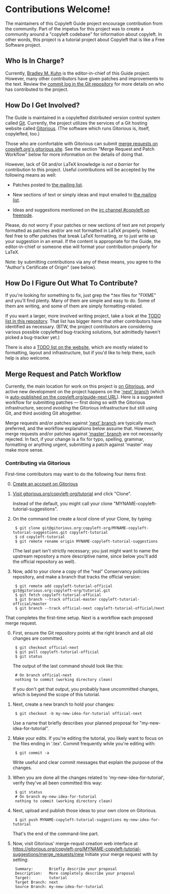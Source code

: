 # Contributions Welcome!

The maintainers of this Copyleft Guide project encourage contribution from
the community.  Part of the impetus for this project was to create a
community around a "copyleft codebase" for information about copyleft.  In
other words, this project is a tutorial project about Copyleft that is like a
Free Software project.

## Who Is In Charge?

Currently, [Bradley M. Kuhn](http://ebb.org/bkuhn/) is the editor-in-chief of
this Guide project.  However, many other contributors have given patches and
improvements to the text.  Review the
[commit log in the Git repository](https://gitorious.org/copyleft-org/tutorial/commits/master)
for more details on who has contributed to the project.

## How Do I Get Involved?

The Guide is maintained in a copylefted distributed version control system called
[Git](http://git-scm.com/).  Currently, the project utilizes the services of
a  Git hosting website called [Gitorious](https://gitorious.org). (The
software which runs Gitorious is, itself, copylefted, too.)

Those who are comfortable with Gitorious can submit
[merge requests on copyleft.org's gitorious site](https://gitorious.org/copyleft-org/tutorial/merge_requests).
See the section "Merge Request and Patch Workflow" below for more information
on the details of doing that.

However, lack of Git and/or LaTeX knowledge is *not a barrier* for
contribution to this project.  Useful contributions will be accepted by the
following means as well:

  * Patches posted to
    [the mailing list](http://lists.copyleft.org/cgi-bin/mailman/listinfo/discuss).

  * New sections of text or simply ideas and input emailed to
    [the mailing list](http://lists.copyleft.org/cgi-bin/mailman/listinfo/discuss).

  * Ideas and suggestions mentioned on the
    [irc channel #copyleft on freenode](irc://irc.freenode.net/#copyleft).

Please, do not worry if your patches or new sections of text are not properly
formatted as patches and/or are not formatted in LaTeX properly.  Indeed,
feel free to offer patches that break LaTeX formatting, or to just write up
your suggestion in an email.  If the content is appropriate for the Guide,
the editor-in-chief or someone else will format your contribution properly
for LaTeX.

Note: by submitting contributions via any of these means, you agree to the
"Author's Certificate of Origin" (see below).

## How Do I Figure Out What To Contribute?

If you're looking for something to fix, just grep the *.tex files for "FIXME"
and you'll find plenty.  Many of them are simple and easy to do.  Some of
them are writing, and some of them are simply formatting-related.

If you want a larger, more involved writing project, take a look at the
[TODO list in this repository](TODO.md).  That list has bigger items that
other contributors have identified as necessary.  (BTW, the project
contributors are considering various possible copylefted bug-tracking
solutions, but admittedly haven't picked a bug-tracker yet.)

There is also a [TODO list on the website](https://copyleft.org/todo/), which
are mostly related to formatting, layout and infrastructure, but if you'd
like to help there, such help is also welcome.

## Merge Request and Patch Workflow

Currently, the main location for work on this project is
[on Gitorious](https://gitorious.org/copyleft-org/tutorial), and active new
development on the project happens on the
['next' branch](https://gitorious.org/copyleft-org/tutorial/source/next:)
(which is
[auto-published on the copyleft.org/guide-next URL](https://copyleft.org/guide-next/)).
Here is a suggested workflow for submitting patches &mdash; first doing so
*with* the Gitorious infrastructure, second *avoiding* the Gitorious
infrastructure but still using Git, and third avoiding Git altogether.

Merge requests and/or patches against
['next' branch](https://gitorious.org/copyleft-org/tutorial/source/next:) are
typically much preferred, and the workflow explanations below assume that.
However, merge requests and/or patches against
['master' branch](https://gitorious.org/copyleft-org/tutorial/source/master:)
are not necessarily rejected.  In fact, if your change is a fix for typo,
spelling, grammar, formatting or anything urgent, submitting a patch against
'master' may make more sense.

### Contributing via Gitorious

First-time contributors may want to do the following four items first:

0. [Create an account on Gitorious](https://gitorious.org/users/new)

1. [Visit gitorious.org/copyleft-org/tutorial](https://gitorious.org/copyleft-org/tutorial)
    and click "Clone".

    Instead of the default, you might call your clone
    "MYNAME-copyleft-tutorial-suggestions".

2. On the command line create a *local* clone of your Clone, by typing:

        $ git clone git@gitorious.org:copyleft-org/MYNAME-copyleft-tutorial-suggestions.git copyleft-tutorial
        $ cd copyleft-tutorial
        $ git remote rename origin MYNAME-copyleft-tutorial-suggestions

    (The last part isn't strictly necessary; you just might want to name the
    upstream repository a more descriptive name, since below you'll add the
    official repository as well).

3. Now, add to your clone a copy of the "real" Conservancy policies
   repository, and make a branch that tracks the official version:

        $ git remote add copyleft-tutorial-official git@gitorious.org:copyleft-org/tutorial.git
        $ git fetch copyleft-tutorial-official
        $ git branch --track official-master copyleft-tutorial-official/master
        $ git branch --track official-next copyleft-tutorial-official/next

That completes the first-time setup.  Next is a workflow each proposed merge
request.

0. First, ensure the Git repository points at the right branch and all old
   changes are committed.

        $ git checkout official-next
        $ git pull copyleft-tutorial-official
        $ git status

   The output of the last command should look like this:

        # On branch official-next
        nothing to commit (working directory clean)

   If you don't get that output, you probably have uncommitted changes, which
   is beyond the scope of this tutorial.

1. Next, create a new branch to hold your changes:

        $ git checkout -b my-new-idea-for-tutorial official-next

   Use a name that briefly describes your planned proposal for
   "my-new-idea-for-tutorial".

2. Make your edits.  If you're editing the tutorial, you likely want to focus
   on the files ending in '.tex'.  Commit frequently while you're editing
   with:

        $ git commit -a

   Write useful and clear commit messages that explain the purpose of the
   changes.

3. When you are done all the changes related to 'my-new-idea-for-tutorial',
   verify they've all been committed this way:

        $ git status
        # On branch my-new-idea-for-tutorial
        nothing to commit (working directory clean)

4. Next, upload and publish those ideas to your own clone on Gitorious.

        $ git push MYNAME-copyleft-tutorial-suggestions my-new-idea-for-tutorial

    That's the end of the command-line part.

5. Now, visit Gitorious' merge-requst creation web interface at
   https://gitorious.org/copyleft-org/MYNAME-copyleft-tutorial-suggestions/merge_requests/new
   Initiate your merge request with by setting:

        Summary:       Briefly describe your proposal
        Description:   More completely describe your proposal
        Target:        tutorial
        Target Branch: next
        Source Branch: my-new-idea-for-tutorial

